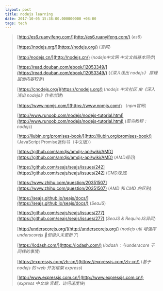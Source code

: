 ```yaml
---
layout: post
title: nodejs learning
date: 2017-10-05 15:38:00.000000000 +08:00
tags: tech
---
```



> [http://es6.ruanyifeng.com/](http://es6.ruanyifeng.com/) (*es6*)
> 
> [https://nodejs.org/](https://nodejs.org/) (*官网*)
>
> [http://nodejs.cn/](http://nodejs.cn/) (*nodejs中文网 中文文档基本同步*)
>
>[https://read.douban.com/ebook/12053349/](https://read.douban.com/ebook/12053349/) (*《深入浅出 nodejs》 原理层面内容较多*)
>
>[https://cnodejs.org/](https://cnodejs.org/) (*nodejs 中文社区 由《深入浅出 nodejs》作者创建*)
>
> [https://www.npmjs.com/](https://www.npmjs.com/) （*npm官网*）
>
> [http://www.runoob.com/nodejs/nodejs-tutorial.html](http://www.runoob.com/nodejs/nodejs-tutorial.html) (*菜鸟教程：nodejs*)
>
> [http://liubin.org/promises-book/](http://liubin.org/promises-book/) (JavaScript Promise迷你书（中文版）)
>
> [https://github.com/amdjs/amdjs-api/wiki/AMD](https://github.com/amdjs/amdjs-api/wiki/AMD) (*AMD规范*)
>
> [https://github.com/seajs/seajs/issues/242](https://github.com/seajs/seajs/issues/242) (*CMD规范*)
>
>[https://www.zhihu.com/question/20351507](https://www.zhihu.com/question/20351507) (*AMD 和 CMD 的区别*)
>
> [https://seajs.github.io/seajs/docs/](https://seajs.github.io/seajs/docs/) (*SeaJS*)
>
> [https://github.com/seajs/seajs/issues/277](https://github.com/seajs/seajs/issues/277) (*SeaJS & RequireJS异同*)
>
>[http://underscorejs.org/](http://underscorejs.org/) (*nodejs util 增强库 underscorejs 但很久未更新了*)
>
>[https://lodash.com/](https://lodash.com/) (*lodash：与underscore 干同样的事情*)
>
>[https://expressjs.com/zh-cn/](https://expressjs.com/zh-cn/) (*基于 nodejs 的 web 开发框架 express*)
>
>[http://www.expressjs.com.cn/](http://www.expressjs.com.cn/) (*express 中文站 官翻，访问速度快*)